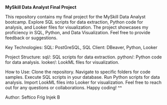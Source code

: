 **MySkill Data Analyst Final Project**

This repository contains my final project for the MySkill Data Analyst bootcamp. Explore SQL scripts for data extraction, Python code for analysis, and Looker files for visualization. The project showcases my proficiency in SQL, Python, and Data Visualization. Feel free to provide feedback or suggestions.

Key Technologies:
SQL: PostGreSQL,
SQL Client: DBeaver,
Python,
Looker

Project Structure:
sql/: SQL scripts for data extraction.
python/: Python code for data analysis.
looker/: LookML files for visualization.

How to Use:
Clone the repository.
Navigate to specific folders for code samples.
Execute SQL scripts in your database.
Run Python scripts for data analysis.
Import LookML files into Looker for visualization.
Feel free to reach out for any questions or collaborations. Happy coding! ^^

Author: Seftico Frig Injek B
